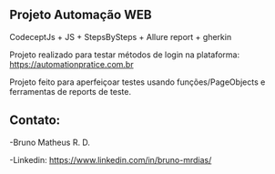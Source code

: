 ## Projeto Automação WEB
CodeceptJs + JS + StepsBySteps + Allure report + gherkin 

Projeto realizado para testar métodos de login na plataforma: https://automationpratice.com.br

Projeto feito para aperfeiçoar testes usando funções/PageObjects e ferramentas de reports de teste.

## Contato:
-Bruno Matheus R. D.

-Linkedin:
https://www.linkedin.com/in/bruno-mrdias/    
